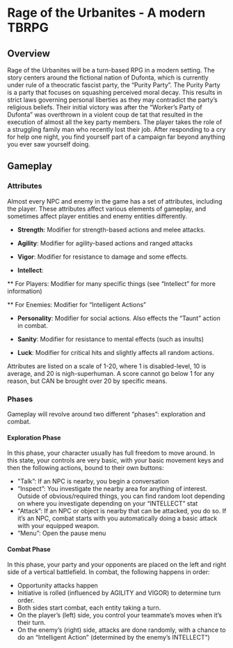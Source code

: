 # Rage of the Urbanites - A modern TBRPG

## Overview

Rage of the Urbanites will be a turn-based RPG in a modern setting. The story centers around the fictional nation of Dufonta, which is currently under rule of a theocratic fascist party, the “Purity Party”. The Purity Party is a party that focuses on squashing perceived moral decay. This results in strict laws governing personal liberties as they may contradict the party’s religious beliefs. Their initial victory was after the “Worker’s Party of Dufonta” was overthrown in a violent coup de tat that resulted in the execution of almost all the key party members.
The player takes the role of a struggling family man who recently lost their job. After responding to a cry for help one night, you find yourself part of a campaign far beyond anything you ever saw yourself doing. 

## Gameplay

### Attributes

Almost every NPC and enemy in the game has a set of attributes, including the player. These attributes affect various elements of gameplay, and sometimes affect player entities and enemy entities differently.

* **Strength**: Modifier for strength-based actions and melee attacks.

* **Agility**: Modifier for agility-based actions and ranged attacks

* **Vigor**: Modifier for resistance to damage and some effects.

* **Intellect**:

 ** For Players: Modifier for many specific things (see “Intellect” for more information)

 ** For Enemies: Modifier for “Intelligent Actions”


* **Personality**: Modifier for social actions. Also effects the “Taunt” action in combat.

* **Sanity**: Modifier for resistance to mental effects (such as insults)

* **Luck**: Modifier for critical hits and slightly affects all random actions. 

Attributes are listed on a scale of 1-20, where 1 is disabled-level, 10 is average, and 20 is nigh-superhuman. A score cannot go below 1 for any reason, but CAN be brought over 20 by specific means.

### Phases

Gameplay will revolve around two different “phases”: exploration and combat. 

#### Exploration Phase

In this phase, your character usually has full freedom to move around. In this state, your controls are very basic, with your basic movement keys and then the following actions, bound to their own buttons:

* "Talk”: If an NPC is nearby, you begin a conversation
* “Inspect”: You investigate the nearby area for anything of interest. Outside of obvious/required things, you can find random loot depending on where you investigate depending on your “INTELLECT” stat
* "Attack”: If an NPC or object is nearby that can be attacked, you do so. If it’s an NPC, combat starts with you automatically doing a basic attack with your equipped weapon. 
* “Menu”: Open the pause menu

#### Combat Phase

In this phase, your party and your opponents are placed on the left and right side of a vertical battlefield. In combat, the following happens in order:
* Opportunity attacks happen
* Initiative is rolled (influenced by AGILITY and VIGOR) to determine turn order. 
* Both sides start combat, each entity taking a turn. 
* On the player’s (left) side, you control your teammate’s moves when it’s their turn. 
* On the enemy’s (right) side, attacks are done randomly, with a chance to do an “Intelligent Action” (determined by the enemy’s INTELLECT”) 
